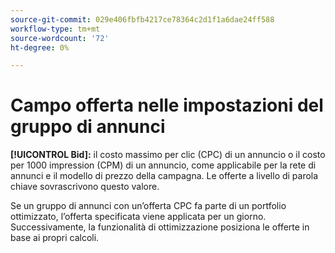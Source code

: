 ```yaml
---
source-git-commit: 029e406fbfb4217ce78364c2d1f1a6dae24ff588
workflow-type: tm+mt
source-wordcount: '72'
ht-degree: 0%

---
```

# Campo offerta nelle impostazioni del gruppo di annunci

**[!UICONTROL Bid]:** il costo massimo per clic (CPC) di un annuncio o il costo per 1000 impression (CPM) di un annuncio, come applicabile per la rete di annunci e il modello di prezzo della campagna. Le offerte a livello di parola chiave sovrascrivono questo valore.

Se un gruppo di annunci con un’offerta CPC fa parte di un portfolio ottimizzato, l’offerta specificata viene applicata per un giorno. Successivamente, la funzionalità di ottimizzazione posiziona le offerte in base ai propri calcoli.
